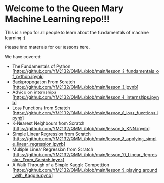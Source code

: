 # Welcome to the Queen Mary Machine Learning repo!!!

This is a repo for all people to learn about the fundamentals of machine learning :) 

Please find materials for our lessons here.

We have covered:
- The Fundamentals of Python [https://github.com/YM2132/QMML/blob/main/lesson_2_fundamentals_of_python.ipynb]
- Backpropogation From Scratch [https://github.com/YM2132/QMML/blob/main/lesson_3.ipynb]
- Advice on internships [https://github.com/YM2132/QMML/blob/main/lesson_4_internships.ipynb]
- Loss Functions from Scratch [https://github.com/YM2132/QMML/blob/main/lesson_6_loss_functions.ipynb]
- K-Nearest Neighbours from Scratch [https://github.com/YM2132/QMML/blob/main/lesson_5_KNN.ipynb]
- Simple Linear Regression from Scratch [https://github.com/YM2132/QMML/blob/main/lesson_8_applying_simple_linear_regression.ipynb]
- Multiple Linear Regression from Scratch [https://github.com/YM2132/QMML/blob/main/lesson_10_Linear_Regression_From_Scratch.ipynb]
- A Walk Through of a Simple Kaggle Competition [https://github.com/YM2132/QMML/blob/main/lesson_9_playing_around_with_Kaggle.ipynb]
